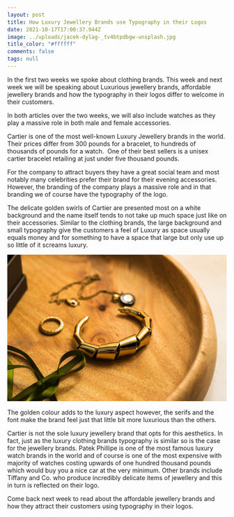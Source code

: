 ```yaml
---
layout: post
title: How Luxury Jewellery Brands use Typography in their Logos
date: 2021-10-17T17:00:37.944Z
image: ../uploads/jacek-dylag-_tv4btpdbgw-unsplash.jpg
title_color: "#ffffff"
comments: false
tags: null
---
```

In the first two weeks we spoke about clothing brands. This week and next week we will be speaking about Luxurious jewellery brands, affordable jewellery brands and how the typography in their logos differ to welcome in their customers.

In both articles over the two weeks, we will also include watches as they play a massive role in both male and female accessories.

Cartier is one of the most well-known Luxury Jewellery brands in the world. Their prices differ from 300 pounds for a bracelet, to hundreds of thousands of pounds for a watch.  One of their best sellers is a unisex cartier bracelet retailing at just under five thousand pounds.

For the company to attract buyers they have a great social team and most notably many celebrities prefer their brand for their evening accessories. However, the branding of the company plays a massive role and in that branding we of course have the typography of the logo.

The delicate golden swirls of Cartier are presented most on a white background and the name itself tends to not take up much space just like on their accessories. Similar to the clothing brands, the large background and small typography give the customers a feel of Luxury as space usually equals money and for something to have a space that large but only use up so little of it screams luxury.

![](../uploads/lum3n-lbel705stow-unsplash.jpg)

The golden colour adds to the luxury aspect however, the serifs and the font make the brand feel just that little bit more luxurious than the others.

Cartier is not the sole luxury jewellery brand that opts for this aesthetics. In fact, just as the luxury clothing brands typography is similar so is the case for the jewellery brands. Patek Phillipe is one of the most famous luxury watch brands in the world and of course is one of the most expensive with majority of watches costing upwards of one hundred thousand pounds which would buy you a nice car at the very minimum. Other brands include Tiffany and Co. who produce incredibly delicate items of jewellery and this in turn is reflected on their logo.

Come back next week to read about the affordable jewellery brands and how they attract their customers using typography in their logos.